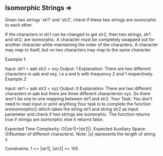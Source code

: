 Isomorphic Strings  =>
------------------


Given two strings 'str1' and 'str2', check if these two strings are isomorphic to each other.

If the characters in str1 can be changed to get str2, then two strings, str1 and str2, are isomorphic. A character must be completely swapped out for another character while maintaining the order of the characters. A character may map to itself, but no two characters may map to the same character.

Example 1:

Input:
str1 = aab
str2 = xxy
Output: 
1
Explanation: 
There are two different characters in aab and xxy, i.e a and b with frequency 2 and 1 respectively.
Example 2:

Input:
str1 = aab
str2 = xyz
Output: 
0
Explanation: 
There are two different characters in aab but there are three different charactersin xyz. So there won't be one to one mapping between str1 and str2.
Your Task:
You don't need to read input or print anything.Your task is to complete the function areIsomorphic() which takes the string str1 and string str2 as input parameter and  check if two strings are isomorphic. The function returns true if strings are isomorphic else it returns false.

Expected Time Complexity: O(|str1|+|str2|).
Expected Auxiliary Space: O(Number of different characters).
Note: |s| represents the length of string s.

Constraints:
1 <= |str1|, |str2| <= 105

